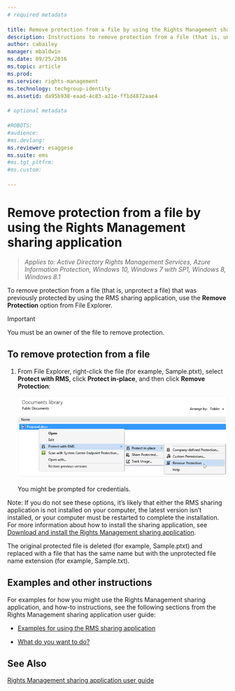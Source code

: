 ```yaml
---
# required metadata

title: Remove protection from a file by using the Rights Management sharing application | Azure Information Protection
description: Instructions to remove protection from a file (that is, unprotect a file) that was previously protected by using the RMS sharing application.
author: cabailey
manager: mbaldwin
ms.date: 09/25/2016
ms.topic: article
ms.prod:
ms.service: rights-management
ms.technology: techgroup-identity
ms.assetid: da95b938-eaad-4c83-a21e-ff1d4872aae4

# optional metadata

#ROBOTS:
#audience:
#ms.devlang:
ms.reviewer: esaggese
ms.suite: ems
#ms.tgt_pltfrm:
#ms.custom:

---
```


# Remove protection from a file by using the Rights Management sharing application

>*Applies to: Active Directory Rights Management Services, Azure Information Protection, Windows 10, Windows 7 with SP1, Windows 8, Windows 8.1*

To remove protection from a file (that is, unprotect a file) that was previously protected by using the RMS sharing application, use the **Remove Protection** option from File Explorer.

> [!IMPORTANT]
> You must be an owner of the file to remove protection.

## To remove protection from a file

1.  From File Explorer, right-click the file (for example, Sample.ptxt), select **Protect with RMS**, click **Protect in-place**, and then click **Remove Protection**:

    ![Remove protection menu option for RMS sharing application](../media/ADRMS_MSRMSApp_RemoveProtection.png)

    You might be prompted for credentials.

Note: If you do not see these options, it’s likely that either the RMS sharing application is not installed on your computer, the latest version isn’t installed, or your computer must be restarted to complete the installation. For more information about how to install the sharing application, see [Download and install the Rights Management sharing application](install-sharing-app.md).

The original protected file is deleted (for example, Sample.ptxt) and replaced with a file that has the same name but with the unprotected file name extension (for example, Sample.txt).

## Examples and other instructions
For examples for how you might use the Rights Management sharing application, and how-to instructions, see the following sections from the Rights Management sharing application user guide:

-   [Examples for using the RMS sharing application](sharing-app-user-guide.md#examples-for-using-the-rms-sharing-application)

-   [What do you want to do?](sharing-app-user-guide.md#what-do-you-want-to-do)

## See Also
[Rights Management sharing application user guide](sharing-app-user-guide.md)
